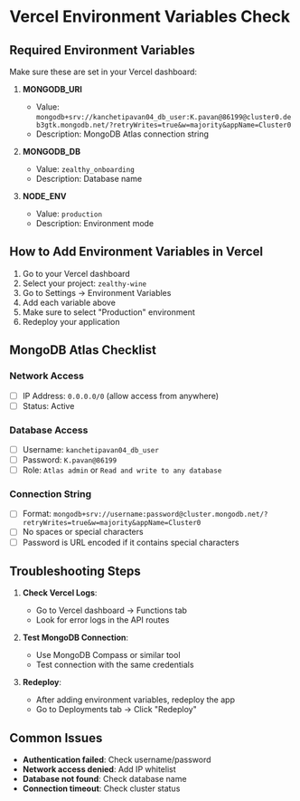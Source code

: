# Vercel Environment Variables Check

## Required Environment Variables

Make sure these are set in your Vercel dashboard:

1. **MONGODB_URI**
   - Value: `mongodb+srv://kanchetipavan04_db_user:K.pavan@86199@cluster0.deb3gtk.mongodb.net/?retryWrites=true&w=majority&appName=Cluster0`
   - Description: MongoDB Atlas connection string

2. **MONGODB_DB**
   - Value: `zealthy_onboarding`
   - Description: Database name

3. **NODE_ENV**
   - Value: `production`
   - Description: Environment mode

## How to Add Environment Variables in Vercel

1. Go to your Vercel dashboard
2. Select your project: `zealthy-wine`
3. Go to Settings → Environment Variables
4. Add each variable above
5. Make sure to select "Production" environment
6. Redeploy your application

## MongoDB Atlas Checklist

### Network Access
- [ ] IP Address: `0.0.0.0/0` (allow access from anywhere)
- [ ] Status: Active

### Database Access
- [ ] Username: `kanchetipavan04_db_user`
- [ ] Password: `K.pavan@86199`
- [ ] Role: `Atlas admin` or `Read and write to any database`

### Connection String
- [ ] Format: `mongodb+srv://username:password@cluster.mongodb.net/?retryWrites=true&w=majority&appName=Cluster0`
- [ ] No spaces or special characters
- [ ] Password is URL encoded if it contains special characters

## Troubleshooting Steps

1. **Check Vercel Logs**:
   - Go to Vercel dashboard → Functions tab
   - Look for error logs in the API routes

2. **Test MongoDB Connection**:
   - Use MongoDB Compass or similar tool
   - Test connection with the same credentials

3. **Redeploy**:
   - After adding environment variables, redeploy the app
   - Go to Deployments tab → Click "Redeploy"

## Common Issues

- **Authentication failed**: Check username/password
- **Network access denied**: Add IP whitelist
- **Database not found**: Check database name
- **Connection timeout**: Check cluster status
